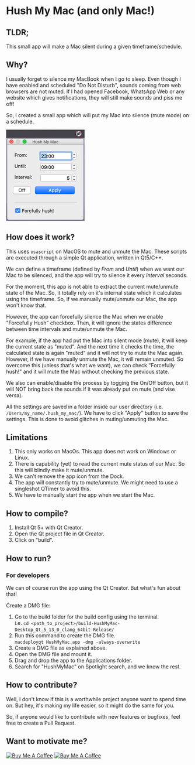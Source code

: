 # Hush My Mac (and only Mac!)

## TLDR;

This small app will make a Mac silent during a given timeframe/schedule.


## Why?

I usually forget to silence my MacBook when I go to sleep. Even though I have enabled and scheduled "Do Not Disturb", sounds coming from web browsers are not muted. If I had opened Facebook, WhatsApp Web or any website which gives notifications, they will still make sounds and piss me off!

So, I created a small app which will put my Mac into silence (mute mode) on a schedule.

![Hush My Mac](docs/app_screenshot.png)

## How does it work?

This uses `osascript` on MacOS to mute and unmute the Mac. These scripts are executed through a simple Qt application, written in Qt5/C++.

We can define a timeframe (defined by *From* and *Until*) when we want our Mac to be silenced, and the app will try to silence it every *Interval* seconds.

For the moment, this app is not able to extract the current mute/unmute state of the Mac. So, it totally rely on it's internal state which it calculates using the timeframe. So, if we manually mute/unmute our Mac, the app won't know that. 

However, the app can forcefully silence the Mac when we enable "Forcefully Hush" checkbox. Then, it will ignore the states difference between time intervals and mute/unmute the Mac.

For example, if the app had put the Mac into silent mode (mute), it will keep the current state as "muted". And the next time it checks the time, the calculated state is again "muted" and it will not try to mute the Mac again. However, if we have manually unmute the Mac, it will remain unmuted. So overcome this (unless that's what we want), we can check "Forcefully hush!" and it will mute the Mac without checking the previous state.

We also can enable/disable the process by togging the On/Off button, but it will NOT bring back the sounds if it was already put on mute (and vise versa). 

All the settings are saved in a folder inside our user directory (i.e. `/Users/my_name/.hush_my_mac/`).
We have to click "Apply" button to save the settings. This is done to avoid glitches in muting/unmuting the Mac.


## Limitations

1. This only works on MacOs. This app does not work on Windows or Linux.
2. There is capability (yet) to read the current mute status of our Mac. So this will blindly make it mute/unmute.
3. We can't remove the app icon from the Dock.
4. The app will constantly try to mute/unmute. We might need to use a singleshot QTimer to avoid this.
5. We have to manually start the app when we start the Mac.


## How to compile?

1. Install Qt 5+ with Qt Creator.
2. Open the Qt project file in Qt Creator.
3. Click on "build".


## How to run?

### For developers

We can of course run the app using the Qt Creator. But what's fun about that!

Create a DMG file:

1. Go to the build folder for the build config using the terminal.  
   i.e. `cd <path_to_project>/build-HushMyMac-Desktop_Qt_5_13_0_clang_64bit-Release/`
2. Run this command to create the DMG file.  
	`macdeployqt HushMyMac.app -dmg -always-overwrite`
3. Create a DMG file as explained above.
4. Open the DMG file and mount it.
5. Drag and drop the app to the Applications folder.
6. Search for "HushMyMac" on Spotlight search, and we know the rest.

## How to contribute?

Well, I don't know if this is a worthwhile project anyone want to spend time on. But hey, it's making my life easier, so it might do the same for you.

So, if anyone would like to contribute with new features or bugfixes, feel free to create a Pull Request.


## Want to motivate me?

<a href="https://www.buymeacoffee.com/gnomezgrave" target="_blank"><img src="https://cdn.buymeacoffee.com/buttons/v2/default-yellow.png" alt="Buy Me A Coffee" height="50px" ></a> 
<a href="https://www.patreon.com/bePatron?u=39152607" target="_blank"><img src="https://cloakandmeeple.files.wordpress.com/2017/06/become_a_patron_button3x.png?w=610" alt="Buy Me A Coffee" height="50px" ></a>